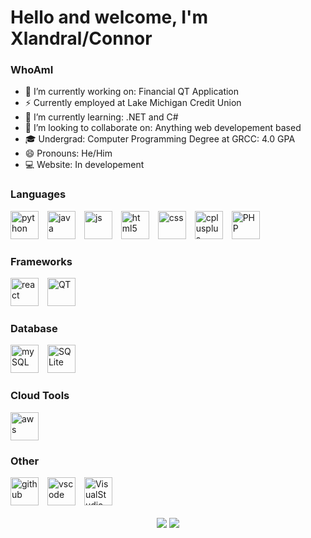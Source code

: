 # Hello and welcome, I'm Xlandral/Connor

### WhoAmI

- 🔭 I’m currently working on: Financial QT Application
- ⚡ Currently employed at Lake Michigan Credit Union
- 🌱 I’m currently learning: .NET and C#
- 👯 I’m looking to collaborate on: Anything web developement based
- 🎓 Undergrad: Computer Programming Degree at GRCC: 4.0 GPA
- 😄 Pronouns: He/Him
- 💻 Website: In developement

### Languages

<div style="display: inline_block; margin-top: 15px;">
  <img alt="python" height="45" width="45" style="margin-right: 10px;"  src="https://cdn.jsdelivr.net/gh/devicons/devicon/icons/python/python-original.svg" />
  <img alt="java" height="45" width="45" style="margin-right: 10px;"  src="https://cdn.jsdelivr.net/gh/devicons/devicon/icons/java/java-original-wordmark.svg" />
  <img alt="js" height="45" width="45" style="margin-right: 10px;"  src="https://cdn.jsdelivr.net/gh/devicons/devicon/icons/javascript/javascript-original.svg" />
  <img alt="html5" height="45" width="45" style="margin-right: 10px;"  src="https://cdn.jsdelivr.net/gh/devicons/devicon/icons/html5/html5-original.svg" />
  <img alt="css" height="45" width="45" style="margin-right: 10px;"  src="https://cdn.jsdelivr.net/gh/devicons/devicon/icons/css3/css3-original.svg" />
  <img alt="cplusplus" height="45" width="45" style="margin-right: 10px;" src="https://cdn.jsdelivr.net/gh/devicons/devicon/icons/cplusplus/cplusplus-original.svg" />
  <img alt="PHP" height="45" width="45" style="margin-right: 10px;" src="https://cdn.jsdelivr.net/gh/devicons/devicon/icons/php/php-original.svg" />
</div>

### Frameworks

<div style="display: inline_block; margin-top: 15px;">
  <img alt="react" height="45" width="45" style="margin-right: 10px;"  src="https://cdn.jsdelivr.net/gh/devicons/devicon/icons/react/react-original-wordmark.svg" />   
  <img alt="QT" height="45" width="45" style="margin-right: 10px;"  src="https://cdn.jsdelivr.net/gh/devicons/devicon/icons/qt/qt-original.svg" />
</div>

### Database

<div style="display: inline_block; margin-top: 15px;">
 <img alt="mySQL" height="45" width="45" style="margin-right: 10px;"  src="https://cdn.jsdelivr.net/gh/devicons/devicon/icons/mysql/mysql-original-wordmark.svg" />
 <img alt="SQLite" height="45" width="45" style="margin-right: 10px;"  src="https://cdn.jsdelivr.net/gh/devicons/devicon/icons/sqlite/sqlite-original-wordmark.svg" />
</div>
          
### Cloud Tools

<div style="display: inline_block; margin-top: 15px;">
  <img alt="aws" height="45" width="45" style="margin-right: 10px;"  src="https://cdn.jsdelivr.net/gh/devicons/devicon/icons/amazonwebservices/amazonwebservices-original-wordmark.svg" />
</div>

### Other

<div style="display: inline_block; margin-top: 15px;">
  <img alt="github" height="45" width="45" style="margin-right: 10px;" src="https://cdn.jsdelivr.net/gh/devicons/devicon/icons/github/github-original-wordmark.svg" />
  <img alt="vscode" height="45" width="45" style="margin-right: 10px;" src="https://cdn.jsdelivr.net/gh/devicons/devicon/icons/vscode/vscode-original.svg" />
  <img alt="VisualStudio" height="45" width="45" style="margin-right: 10px;" src="https://cdn.jsdelivr.net/gh/devicons/devicon/icons/visualstudio/visualstudio-plain.svg" />
<br/>

<div align="center" style="display: inline_block"><br>
  <a href = "cschaffer2420@gmail.com"><img src="https://img.shields.io/badge/-Gmail-%23333?style=for-the-badge&logo=gmail&logoColor=white" target="_blank"></a>
  <a href="https://www.linkedin.com/in/connorschaffer/?originalSubdomain=ca" target="_blank"><img src="https://img.shields.io/badge/-LinkedIn-%230077B5?style=for-the-badge&logo=linkedin&logoColor=white" target="_blank"></a> 
</div>
